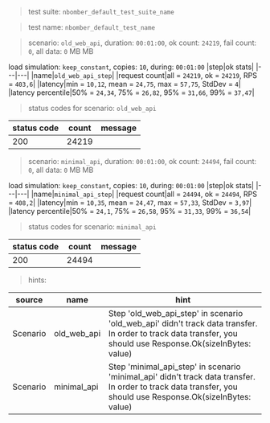 > test suite: `nbomber_default_test_suite_name`

> test name: `nbomber_default_test_name`

> scenario: `old_web_api`, duration: `00:01:00`, ok count: `24219`, fail count: `0`, all data: `0` MB MB

load simulation: `keep_constant`, copies: `10`, during: `00:01:00`
|step|ok stats|
|---|---|
|name|`old_web_api_step`|
|request count|all = `24219`, ok = `24219`, RPS = `403,6`|
|latency|min = `10,12`, mean = `24,75`, max = `57,75`, StdDev = `4`|
|latency percentile|50% = `24,34`, 75% = `26,82`, 95% = `31,66`, 99% = `37,47`|
> status codes for scenario: `old_web_api`

|status code|count|message|
|---|---|---|
|200|24219||

> scenario: `minimal_api`, duration: `00:01:00`, ok count: `24494`, fail count: `0`, all data: `0` MB MB

load simulation: `keep_constant`, copies: `10`, during: `00:01:00`
|step|ok stats|
|---|---|
|name|`minimal_api_step`|
|request count|all = `24494`, ok = `24494`, RPS = `408,2`|
|latency|min = `10,35`, mean = `24,47`, max = `57,33`, StdDev = `3,97`|
|latency percentile|50% = `24,1`, 75% = `26,58`, 95% = `31,33`, 99% = `36,54`|
> status codes for scenario: `minimal_api`

|status code|count|message|
|---|---|---|
|200|24494||

> hints:

|source|name|hint|
|---|---|---|
|Scenario|old_web_api|Step 'old_web_api_step' in scenario 'old_web_api' didn't track data transfer. In order to track data transfer, you should use Response.Ok(sizeInBytes: value)|
|Scenario|minimal_api|Step 'minimal_api_step' in scenario 'minimal_api' didn't track data transfer. In order to track data transfer, you should use Response.Ok(sizeInBytes: value)|
